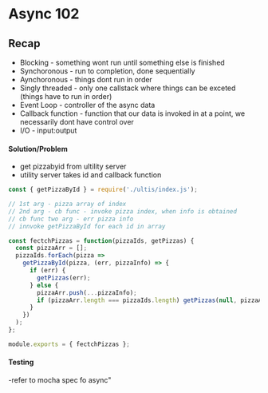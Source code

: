 # Async 102

## Recap

- Blocking - something wont run until something else is finished
- Synchoronous - run to completion, done sequentially
- Aynchoronous - things dont run in order
- Singly threaded - only one callstack where things can be exceted (things have to run in order)
- Event Loop - controller of the async data
- Callback function - function that our data is invoked in at a point, we necessarily dont have control over
- I/O - input:output

#### Solution/Problem

- get pizzabyid from ultility server
- utility server takes id and callback function

```js
const { getPizzaById } = require('./ultis/index.js');

// 1st arg - pizza array of index
// 2nd arg - cb func - invoke pizza index, when info is obtained
// cb func two arg - err pizza info
// innvoke getPizzaById for each id in array

const fectchPizzas = function(pizzaIds, getPizzas) {
  const pizzaArr = [];
  pizzaIds.forEach(pizza =>
    getPizzaById(pizza, (err, pizzaInfo) => {
      if (err) {
        getPizzas(err);
      } else {
        pizzaArr.push(...pizzaInfo);
        if (pizzaArr.length === pizzaIds.length) getPizzas(null, pizzaArr);
      }
    })
  );
};

module.exports = { fectchPizzas };
```

#### Testing

-refer to mocha spec fo async"

